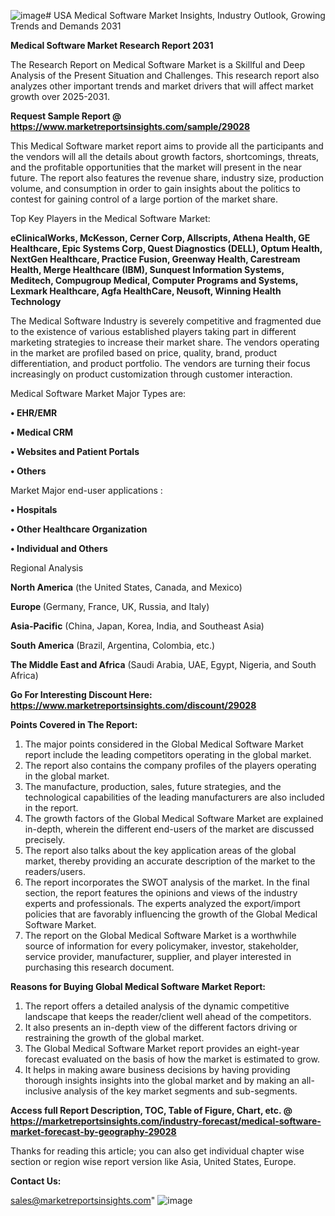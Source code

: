 ![image](https://github.com/user-attachments/assets/09f3cd70-0b4d-41d0-ac3b-50c72d920664)# USA Medical Software Market Insights, Industry Outlook, Growing Trends and Demands 2031

<strong>Medical Software Market Research Report 2031</strong>

The Research Report on Medical Software Market is a Skillful and Deep Analysis of the Present Situation and Challenges. This research report also analyzes other important trends and market drivers that will affect market growth over 2025-2031.

<strong>Request Sample Report @ <a href=https://www.marketreportsinsights.com/sample/29028>https://www.marketreportsinsights.com/sample/29028</a></strong>

This Medical Software market report aims to provide all the participants and the vendors will all the details about growth factors, shortcomings, threats, and the profitable opportunities that the market will present in the near future. The report also features the revenue share, industry size, production volume, and consumption in order to gain insights about the politics to contest for gaining control of a large portion of the market share.

Top Key Players in the Medical Software Market:

<strong>eClinicalWorks, McKesson, Cerner Corp, Allscripts, Athena Health, GE Healthcare, Epic Systems Corp, Quest Diagnostics (DELL), Optum Health, NextGen Healthcare, Practice Fusion, Greenway Health, Carestream Health, Merge Healthcare (IBM), Sunquest Information Systems, Meditech, Compugroup Medical, Computer Programs and Systems, Lexmark Healthcare, Agfa HealthCare, Neusoft, Winning Health Technology</strong>

The Medical Software Industry is severely competitive and fragmented due to the existence of various established players taking part in different marketing strategies to increase their market share. The vendors operating in the market are profiled based on price, quality, brand, product differentiation, and product portfolio. The vendors are turning their focus increasingly on product customization through customer interaction.

Medical Software Market Major Types are:

<strong>• EHR/EMR

• Medical CRM

• Websites and Patient Portals

• Others</strong>

Market Major end-user applications :

<strong>• Hospitals

• Other Healthcare Organization

• Individual and Others</strong>

Regional Analysis

</u><strong><b>North America</b></strong> (the United States, Canada, and Mexico)

<strong><b>Europe </b></strong>(Germany, France, UK, Russia, and Italy)

<strong><b>Asia-Pacific</b></strong> (China, Japan, Korea, India, and Southeast Asia)

<strong><b>South America</b></strong> (Brazil, Argentina, Colombia, etc.)

<strong><b>The Middle East and Africa</b></strong> (Saudi Arabia, UAE, Egypt, Nigeria, and South Africa)

<strong>Go For Interesting Discount Here: <a href=https://www.marketreportsinsights.com/discount/29028>https://www.marketreportsinsights.com/discount/29028</a></strong>

<strong>Points Covered in The Report:</strong>
<ol>
  <li>The major points considered in the Global Medical Software Market report include the leading competitors operating in the global market.</li>
  <li>The report also contains the company profiles of the players operating in the global market.</li>
  <li>The manufacture, production, sales, future strategies, and the technological capabilities of the leading manufacturers are also included in the report.</li>
  <li>The growth factors of the Global Medical Software Market are explained in-depth, wherein the different end-users of the market are discussed precisely.</li>
  <li>The report also talks about the key application areas of the global market, thereby providing an accurate description of the market to the readers/users.</li>
  <li>The report incorporates the SWOT analysis of the market. In the final section, the report features the opinions and views of the industry experts and professionals. The experts analyzed the export/import policies that are favorably influencing the growth of the Global Medical Software Market.</li>
  <li>The report on the Global Medical Software Market is a worthwhile source of information for every policymaker, investor, stakeholder, service provider, manufacturer, supplier, and player interested in purchasing this research document.</li>
</ol>
<strong>Reasons for Buying Global Medical Software Market Report:</strong>

<ol>
  <li>The report offers a detailed analysis of the dynamic competitive landscape that keeps the reader/client well ahead of the competitors.</li>
  <li>It also presents an in-depth view of the different factors driving or restraining the growth of the global market.</li>
  <li>The Global Medical Software Market report provides an eight-year forecast evaluated on the basis of how the market is estimated to grow.</li>
  <li>It helps in making aware business decisions by having providing thorough insights insights into the global market and by making an all-inclusive analysis of the key market segments and sub-segments.</li>
</ol>
<strong>Access full Report Description, TOC, Table of Figure, Chart, etc. @ <a href=https://marketreportsinsights.com/industry-forecast/medical-software-market-forecast-by-geography-29028>https://marketreportsinsights.com/industry-forecast/medical-software-market-forecast-by-geography-29028</a></strong>


Thanks for reading this article; you can also get individual chapter wise section or region wise report version like Asia, United States, Europe.

<strong>Contact Us:</strong>

sales@marketreportsinsights.com"
![image](https://github.com/user-attachments/assets/3a26e2ca-e24f-4563-802c-c1d0c9053891)
